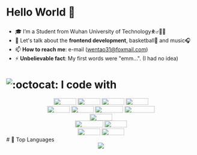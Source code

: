 

# Hello World 👋

- 🎓 I’m a Student from Wuhan University of Technology⛹️‍♂️🏃‍♂️
- 💬 Let's talk about the **frontend development**, basketball🏀 and music🎧
- 📫 **How to reach me**: e-mail (wentao31@foxmail.com) 
- ⚡ **Unbelievable fact**: My first words were "emm...". (I had no idea)

# ![:octocat:](https://cdn.jsdelivr.net/gh/Yolo-hwt/PicGo-res/images/github-profile/octocat.png) I code with

<div align=center>
<img src="https://img.shields.io/badge/vscode-black?logo=Visual Studio Code&logoColor=blue&style=flat"width=60 height=18></img>
<img src="https://img.shields.io/badge/IDEA-lightgray?logo=IntelliJ IDEA&logoColor=black&style=flat"width=60 height=18></img>
<img src="https://img.shields.io/badge/Chrome-black?logo=Google Chrome&logoColor=blue&style=flat"width=60 height=18></img>
<img src="https://img.shields.io/badge/Github-white?logo=Github&logoColor=black&style=flat"width=60 height=18></img>
</div>
<div align=center>
<img src="https://img.shields.io/badge/HTML5-red?logo=HTML5&logoColor=white&style=flat"width=60 height=18></img>
<img src="https://img.shields.io/badge/CSS3-blue?logo=CSS3&logoColor=white&style=flat"width=60 height=18></img>
<img src="https://img.shields.io/badge/JavaScript-yellow?logo=JavaScript&logoColor=white&style=flat"width=75 height=18></img>
<img src="https://img.shields.io/badge/Node.js-black?logo=Node.js&logoColor=green&style=flat"width=80 height=18></img>
</div>

<div align=center>
<img src="https://img.shields.io/badge/Vue.js-black?logo=Vue.js&logoColor=green&style=flat"width=60 height=18></img>
</div>

<div align=center>
<img src="https://img.shields.io/badge/Webpack-blue?logo=Webpack&logoColor=lightblue&style=flat"width=75 height=18></img>
<img src="https://img.shields.io/badge/Git-black?logo=Git&logoColor=red&style=flat"width=60 height=18></img>
</div>

<div align=center>
<img src="https://img.shields.io/badge/D3.js-black?logo=D3.js&logoColor=orange&style=flat"width=60 height=18></img>
<img src="https://img.shields.io/badge/Echarts-black?logo=Apache ECharts&logoColor=blue&style=flat"width=60 height=18></img>
</div>
# 🥇 Top Languages

<div align=center>
<img src="https://github-readme-stats.vercel.app/api/top-langs/?username=Yolo-hwt&layout=compact"></img>
<div align=center>
</div>

